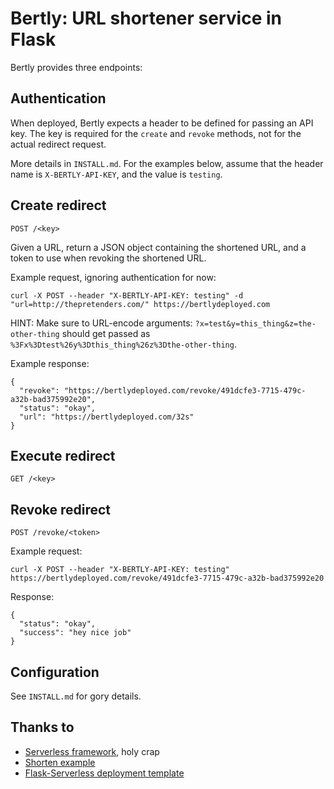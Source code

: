# Bertly: URL shortener service in Flask

Bertly provides three endpoints:

## Authentication

When deployed, Bertly expects a header to be defined for passing an API key. The key is required for the `create` and `revoke` methods, not for the actual redirect request.

More details in `INSTALL.md`. For the examples below, assume that the header name is `X-BERTLY-API-KEY`, and the value is `testing`.

## Create redirect

`POST /<key>`

Given a URL, return a JSON object containing the shortened URL, and a token to use when revoking the shortened URL.

Example request, ignoring authentication for now:

`curl -X POST --header "X-BERTLY-API-KEY: testing" -d "url=http://thepretenders.com/" https://bertlydeployed.com`

HINT: Make sure to URL-encode arguments: `?x=test&y=this_thing&z=the-other-thing` should get passed as `%3Fx%3Dtest%26y%3Dthis_thing%26z%3Dthe-other-thing`.

Example response:

```
{
  "revoke": "https://bertlydeployed.com/revoke/491dcfe3-7715-479c-a32b-bad375992e20",
  "status": "okay",
  "url": "https://bertlydeployed.com/32s"
}
```

## Execute redirect

`GET /<key>`

## Revoke redirect

`POST /revoke/<token>`

Example request:

`curl -X POST --header "X-BERTLY-API-KEY: testing" https://bertlydeployed.com/revoke/491dcfe3-7715-479c-a32b-bad375992e20`

Response:

```
{
  "status": "okay",
  "success": "hey nice job"
}
```

## Configuration

See `INSTALL.md` for gory details.

## Thanks to

- [Serverless framework](https://github.com/serverless/serverless), holy crap
- [Shorten example](https://pythonhosted.org/shorten/user/examples.html)
- [Flask-Serverless deployment template](https://github.com/alexdebrie/serverless-flask)
